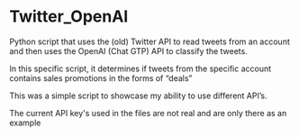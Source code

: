 # Twitter_OpenAI
Python script that uses the (old) Twitter API to read tweets from an account and then uses the OpenAI (Chat GTP) API to classify the tweets.

In this specific script, it determines if tweets from the specific account contains sales promotions in the forms of “deals”

This was a simple script to showcase my ability to use different API’s.

The current API key's used in the files are not real and are only there as an example
